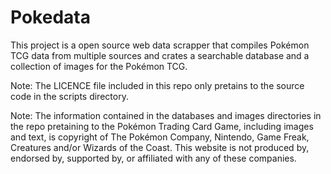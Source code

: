 # Pokedata

This project is a open source web data scrapper that compiles Pokémon TCG data from multiple sources and crates a searchable database and a collection of images for the Pokémon TCG. 

Note: The LICENCE file included in this repo only pretains to the source code in the scripts directory.

Note: The information contained in the databases and images directories in the repo pretaining to the Pokémon Trading Card Game, including images and text, is copyright of The Pokémon Company, Nintendo, Game Freak, Creatures and/or Wizards of the Coast. This website is not produced by, endorsed by, supported by, or affiliated with any of these companies.  